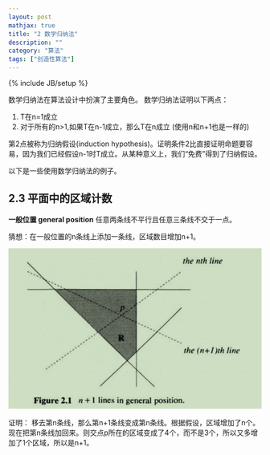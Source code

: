 ```yaml
---
layout: post
mathjax: true
title: "2 数学归纳法"
description: ""
category: "算法"
tags: ["创造性算法"]
---
```

{% include JB/setup %}


数学归纳法在算法设计中扮演了主要角色。
数学归纳法证明以下两点：
1. T在n=1成立
2. 对于所有的n>1,如果T在n-1成立，那么T在n成立 (使用n和n+1也是一样的)
   
第2点被称为归纳假设(induction hypothesis)。证明条件2比直接证明命题要容易，因为我们已经假设n-1时T成立。从某种意义上，我们“免费”得到了归纳假设。

以下是一些使用数学归纳法的例子。

## 2.3 平面中的区域计数

**一般位置 general position** 任意两条线不平行且任意三条线不交于一点。

猜想：在一般位置的n条线上添加一条线，区域数目增加n+1。

![](/images/2024-05-03-12-10-30.png)

证明：
移去第n条线，那么第n+1条线变成第n条线。根据假设，区域增加了n个。现在把第n条线加回来。则交点p所在的区域变成了4个，而不是3个，所以又多增加了1个区域，所以是n+1。



